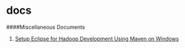 docs
====

####Miscellaneous Documents

1. [Setup Eclipse for Hadoop Development Using Maven on Windows](https://github.com/jmino/docs/blob/master/hadoopDevOnWindows.md)
